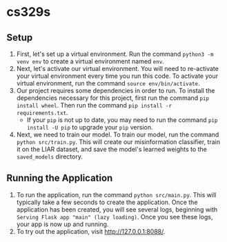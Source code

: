 # cs329s

## Setup
1. First, let's set up a virtual environment. Run the command `python3 -m venv env` to create a virtual environment named `env`.
2. Next, let's activate our virtual environment. You will need to re-activate your virtual environment every time you run this code. To activate your virtual environment, run the command `source env/bin/activate`.
3. Our project requires some dependencies in order to run. To install the dependencies necessary for this project, first run the command `pip install wheel`. Then run the command `pip install -r requirements.txt`.
    - If your `pip` is not up to date, you may need to run the command `pip install -U pip` to upgrade your `pip` version.
4. Next, we need to train our model. To train our model, run the command `python src/train.py`. This will create our misinformation classifier, train it on the LIAR dataset, and save the model's learned weights to the `saved_models` directory.

## Running the Application
1. To run the application, run the command `python src/main.py`. This will typically take a few seconds to create the application. Once the application has been created, you will see several logs, beginning with `Serving Flask app "main" (lazy loading)`. Once you see these logs, your app is now up and running.
2. To try out the application, visit http://127.0.0.1:8088/.

